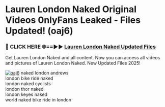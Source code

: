 # Lauren London Naked Original Videos 0nlyFans Leaked - Files Updated! (oaj6)

<h3>🔴 CLICK HERE 🌐==►► <a href="https://tinyurl.com/up5wt9bj" rel="nofollow">Lauren London Naked Updated Files</a></h3>

Get Lauren London Naked and all content. Now you can access all videos and pictures of Lauren London Naked. New Updated Files 2025!

[![oaj6](https://i.imgur.com/ABiUzMV.gif)](https://tinyurl.com/up5wt9bj)
naked london andrews<br>
london bike ride naked<br>
london naked cyclists<br>
london thor naked<br>
london keyes naked<br>
world naked bike ride in london